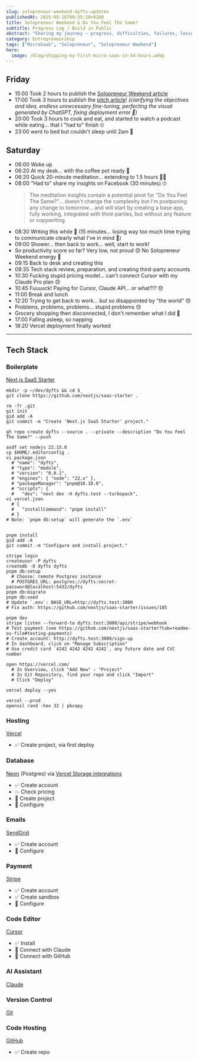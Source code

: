 ```yaml
---
slug: solopreneur-weekend-dyfts-updates
publishedAt: 2025-08-16T09:35:28+0200
title: Solopreneur Weekend & Do You Feel The Same?
subtitle: Progress Log / Build in Public
abstract: "Sharing my journey – progress, difficulties, failures, lessons learned, successes…"
category: Entrepreneurship
tags: ["MicroSaaS", "Solopreneur", "Solopreneur Weekend"]
hero:
  image: /blog/shipping-my-first-micro-saas-in-54-hours.webp
---
```



## Friday

- 15:00 Took 2 hours to publish the [Solopreneur Weekend article](solopreneur-weekend)
- 17:00 Took 3 hours to publish the [pitch article](shipping-my-first-micro-saas-in-54-hours)! _(clarifying the objectives and idea, endless unnecessary fine-tuning, perfecting the visual generated by ChatGPT, fixing deployment error 🤬)_
- 20:00 Took 3 hours to cook and eat, and started to watch a podcast while eating… that I "had to" finish 🙄
- 23:00 went to bed but couldn't sleep until 2am 🫤


## Saturday

- 06:00 Woke up
- 06:20 At my desk… with the coffee pot ready 💪
- 06:20 Quick 20-minute meditation… extending to 1.5 hours 🤷‍♂️
- 08:00 "Had to" share my insights on Facebook (30 minutes) 🙄
    > The meditation insights contain a potential pivot for "Do You Feel The Same?"… doesn't change the complexity but I'm postponing any change to tomorrow… and will start by creating a base app, fully working, integrated with third-parties, but without any feature or copywriting.
- 08:30 Writing this while 💩 (15 minutes… losing way too much time trying to communicate clearly what I've in mind 🫤)
- 09:00 Shower… then back to work… well, start to work!
- So productivity score so far? Very low, not proud 😞 No Solopreneur Weekend energy 🪫
- 09:15 Back to desk and creating this
- 09:35 Tech stack review, preparation, and creating third-party accounts
- 10:30 Fucking stupid pricing model… can't connect Cursor with my Claude Pro plan 😞
- 10:45 Fuuuuck! Paying for Cursor, Claude API… or what?!? 😞
- 11:00 Break and lunch
- 12:20 Trying to get back to work… but so disappointed by "the world" 😞
- Problems, problems, problems… stupid problems 😞
- Grocery shopping then disconnected, I don't remember what I did 🫤
- 17:00 Falling asleep, so napping
- 18:20 Vercel deployment finally worked

---

## Tech Stack

### Boilerplate

[Next.js SaaS Starter](https://github.com/nextjs/saas-starter)

```
mkdir -p ~/dev/dyfts && cd $_
git clone https://github.com/nextjs/saas-starter .

rm -fr .git
git init
gid add -A
git commit -m "Create 'Next.js SaaS Starter' project."

gh repo create dyfts --source . --private --description "Do You Feel The Same?" --push

asdf set nodejs 22.15.0
cp $HOME/.editorconfig .
vi package.json
  # "name": "dyfts",
  # "type": "module",
  # "version": "0.0.1",
  # "engines": { "node": "22.x" },
  # "packageManager": "pnpm@10.10.0",
  # "scripts": {
  #   "dev": "next dev -H dyfts.test --turbopack",
vi vercel.json
  # {
  #   "installCommand": "pnpm install"
  # }
# Note: `pnpm db:setup` will generate the `.env`


pnpm install
gid add -A
git commit -m "Configure and install project."

stripe login
createuser -P dyfts
createdb -O dyfts dyfts
pnpm db:setup
  # Choose: remote Postgres instance
  # POSTGRES_URL: postgres://dyfts:secret-password@localhost:5432/dyfts
pnpm db:migrate
pnpm db:seed
# Update `.env`: BASE_URL=http://dyfts.test:3000
# Fix auth: https://github.com/nextjs/saas-starter/issues/185

pnpm dev
stripe listen --forward-to dyfts.test:3000/api/stripe/webhook
# Test payment (see https://github.com/nextjs/saas-starter?tab=readme-ov-file#testing-payments)
# Create account: http://dyfts.test:3000/sign-up
# In dashboard, click on "Manage Subscription"
# Use credit card `4242 4242 4242 4242`, any future date and CVC number
```

```
open https://vercel.com/
  # In Overview, click "Add New" › "Project"
  # In Git Repository, find your repo and click "Import" 
  # Click "Deploy"

vercel deploy --yes
```

```
vercel --prod
openssl rand -hex 32 | pbcopy
```


### Hosting

[Vercel](https://vercel.com/)

- ✅ Create project, via first deploy


### Database

[Neon](https://neon.com/) (Postgres) via [Vercel Storage integrations](https://vercel.com/marketplace/category/storage?category=storage&search=postgres)

- ✅ Create account
- 💥 Check pricing
- 🔴 Create project
- 🔴 Configure


### Emails

[SendGrid](https://sendgrid.com/)

- ✅ Create account
- 🔴 Configure


### Payment

[Stripe](https://stripe.com/)

- ✅ Create account
- ✅ Create sandbox
- 🔴 Configure


### Code Editor

[Cursor](https://cursor.com/)

- ✅ Install
- 🔴 Connect with Claude
- 🔴 Connect with GitHub


### AI Assistant

[Claude](https://claude.ai/)


### Version Control

[Git](https://git-scm.com/)


### Code Hosting

[GitHub](https://github.com/)

- ✅ Create repo
